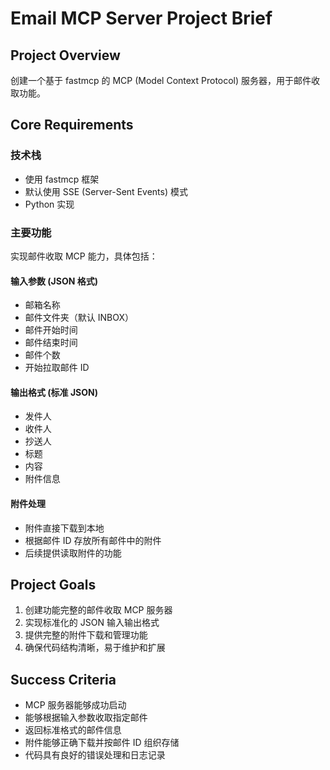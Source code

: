 # Email MCP Server Project Brief

## Project Overview
创建一个基于 fastmcp 的 MCP (Model Context Protocol) 服务器，用于邮件收取功能。

## Core Requirements

### 技术栈
- 使用 fastmcp 框架
- 默认使用 SSE (Server-Sent Events) 模式
- Python 实现

### 主要功能
实现邮件收取 MCP 能力，具体包括：

#### 输入参数 (JSON 格式)
- 邮箱名称
- 邮件文件夹（默认 INBOX）
- 邮件开始时间
- 邮件结束时间
- 邮件个数
- 开始拉取邮件 ID

#### 输出格式 (标准 JSON)
- 发件人
- 收件人
- 抄送人
- 标题
- 内容
- 附件信息

#### 附件处理
- 附件直接下载到本地
- 根据邮件 ID 存放所有邮件中的附件
- 后续提供读取附件的功能

## Project Goals
1. 创建功能完整的邮件收取 MCP 服务器
2. 实现标准化的 JSON 输入输出格式
3. 提供完整的附件下载和管理功能
4. 确保代码结构清晰，易于维护和扩展

## Success Criteria
- MCP 服务器能够成功启动
- 能够根据输入参数收取指定邮件
- 返回标准格式的邮件信息
- 附件能够正确下载并按邮件 ID 组织存储
- 代码具有良好的错误处理和日志记录